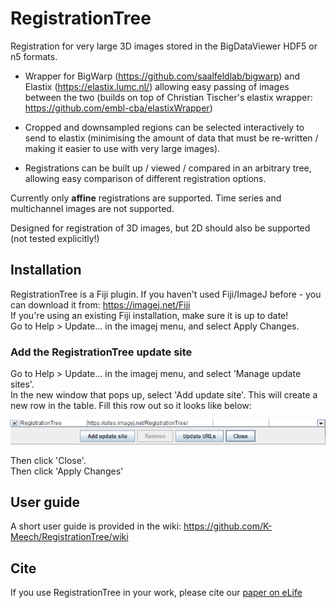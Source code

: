 # RegistrationTree

Registration for very large 3D images stored in the BigDataViewer HDF5 or n5 formats.

- Wrapper for BigWarp (https://github.com/saalfeldlab/bigwarp) and Elastix (https://elastix.lumc.nl/) allowing easy passing of images between the two (builds on top of Christian Tischer's elastix wrapper: https://github.com/embl-cba/elastixWrapper)

- Cropped and downsampled regions can be selected interactively to send to elastix (minimising the amount of data that must be re-written / making it easier to use with very large images).

- Registrations can be built up / viewed / compared in an arbitrary tree, allowing easy comparison of different registration options.

Currently only **affine** registrations are supported.
Time series and multichannel images are not supported.

Designed for registration of 3D images, but 2D should also be supported (not tested explicitly!)

## Installation

RegistrationTree is a Fiji plugin. If you haven't used Fiji/ImageJ before - you can download it from: https://imagej.net/Fiji  
If you're using an existing Fiji installation, make sure it is up to date!  
Go to Help > Update... in the imagej menu, and select Apply Changes.  

### Add the RegistrationTree update site
Go to Help > Update... in the imagej menu, and select 'Manage update sites'.  
In the new window that pops up, select 'Add update site'. This will create a new row in the table.
Fill this row out so it looks like below:  

<img src="https://github.com/K-Meech/RegistrationTree/blob/main/images/update_site.png" width="800">

Then click 'Close'.   
Then click 'Apply Changes'  

## User guide

A short user guide is provided in the wiki:
https://github.com/K-Meech/RegistrationTree/wiki

## Cite

If you use RegistrationTree in your work, please cite our [paper on eLife](https://elifesciences.org/articles/80899)
